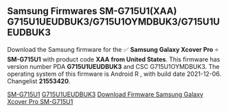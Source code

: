 <h2>Samsung Firmwares SM-G715U1(XAA) G715U1UEUDBUK3/G715U1OYMDBUK3/G715U1UEUDBUK3</h2>
Download the Samsung firmware for the ✅ <strong>Samsung Galaxy Xcover Pro </strong> ⭐ <strong>SM-G715U1</strong> with product code <strong>XAA</strong> <strong> from United States</strong>. This firmware has version number PDA <strong>G715U1UEUDBUK3</strong> and CSC G715U1OYMDBUK3. The operating system of this firmware is Android R , with build date 2021-12-06. Changelist <strong>21553420</strong>.


[SM-G715U1](https://samfirm.shop/samsung/model/SM-G715U1)
[G715U1UEUDBUK3](https://samfirm.shop/samsung/pda/G715U1UEUDBUK3)
[Download Firmware Samsung Galaxy Xcover Pro SM-G715U1](https://samfirm.shop/samsung/firmware/480552)
